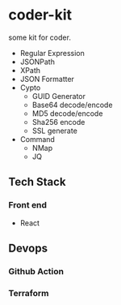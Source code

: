 # coder-kit
some kit for coder.

- Regular Expression
- JSONPath
- XPath
- JSON Formatter
- Cypto
  - GUID Generator
  - Base64 decode/encode
  - MD5 decode/encode
  - Sha256 encode
  - SSL generate
- Command
  - NMap
  - JQ


## Tech Stack

### Front end

- React

## Devops

### Github Action

### Terraform